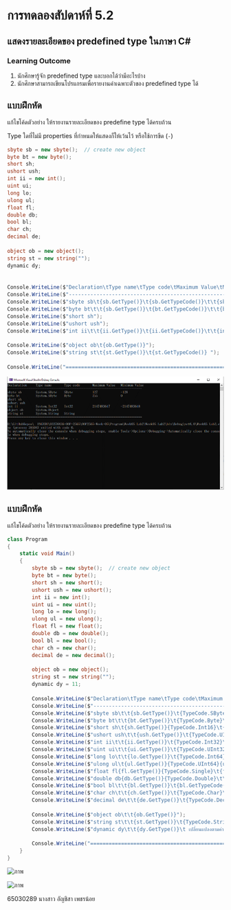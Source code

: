 # การทดลองสัปดาห์ที่ 5.2 #
## แสดงรายละเอียดของ predefined type ในภาษา C#  ##


### Learning Outcome ###
1. นักศึกษารู้จัก predefined type และบอกได้ว่ามีอะไรบ้าง
2. นักศึกษาสามารถเขียนโปรแกรมเพื่อรายงานค่าเฉพาะตัวของ predefined type ได้

## แบบฝึกหัด ##

แก้ไขโค้ดตัวอย่าง ให้รายงานรายละเอียดของ predefine type ได้ครบถ้วน

Type ใดที่ไม่มี properties ที่กำหนดให้แสดงก็ให้เว้นไว้ หรือใช้การขีด (`-`)
```cs
sbyte sb = new sbyte();  // create new object
byte bt = new byte();
short sh;                 
ushort ush;
int ii = new int();
uint ui;
long lo;
ulong ul;
float fl;
double db;
bool bl;
char ch;
decimal de;

object ob = new object();
string st = new string("");
dynamic dy;


Console.WriteLine($"Declaration\tType name\tType code\tMaximum Value\tMinimum Value");
Console.WriteLine($"----------------------------------------------------------------------------");
Console.WriteLine($"sbyte sb\t{sb.GetType()}\t{sb.GetTypeCode()}\t\t{sbyte.MaxValue}\t\t{sbyte.MinValue}");
Console.WriteLine($"byte bt\t\t{sb.GetType()}\t{bt.GetTypeCode()}\t\t{byte.MaxValue}\t\t{byte.MinValue}");
Console.WriteLine($"short sh");
Console.WriteLine($"ushort ush");
Console.WriteLine($"int ii\t\t{ii.GetType()}\t{ii.GetTypeCode()}\t\t{int.MaxValue}\t{int.MinValue} ");

Console.WriteLine($"object ob\t{ob.GetType()}");
Console.WriteLine($"string st\t{st.GetType()}\t{st.GetTypeCode()} ");

Console.WriteLine("============================================================================");

```

![](./Pictures/Lab5_2_Pic1.png)

## แบบฝึกหัด ##
แก้ไขโค้ดตัวอย่าง ให้รายงานรายละเอียดของ predefine type ได้ครบถ้วน
```cs
class Program
{
    static void Main()
    {
        sbyte sb = new sbyte();  // create new object
        byte bt = new byte();
        short sh = new short();
        ushort ush = new ushort();
        int ii = new int();
        uint ui = new uint();
        long lo = new long();
        ulong ul = new ulong();
        float fl = new float();
        double db = new double();
        bool bl = new bool();
        char ch = new char();
        decimal de = new decimal();

        object ob = new object();
        string st = new string("");
        dynamic dy = 11;

        Console.WriteLine($"Declaration\tType name\tType code\tMaximum Value\tMinimum Value");
        Console.WriteLine($"----------------------------------------------------------------------------");
        Console.WriteLine($"sbyte sb\t\t{sb.GetType()}\t{TypeCode.SByte}\t\t{sbyte.MinValue}\t{sbyte.MaxValue}");
        Console.WriteLine($"byte bt\t\t{bt.GetType()}\t{TypeCode.Byte}\t\t{byte.MinValue}\t{byte.MaxValue}");
        Console.WriteLine($"short sh\t{sh.GetType()}{TypeCode.Int16}\t{short.MinValue}\t{short.MaxValue}");
        Console.WriteLine($"ushort ush\t\t{ush.GetType()}\t{TypeCode.UInt16}\t\t{ushort.MinValue}\t{ushort.MaxValue}");
        Console.WriteLine($"int ii\t\t{ii.GetType()}\t{TypeCode.Int32}\t\t{int.MinValue}\t{int.MaxValue}");
        Console.WriteLine($"uint ui\t\t{ui.GetType()}\t{TypeCode.UInt32}\t\t{uint.MinValue}\t{uint.MaxValue}");
        Console.WriteLine($"long lo\t\t{lo.GetType()}\t{TypeCode.Int64}\t\t{long.MinValue}\t{long.MaxValue}");
        Console.WriteLine($"ulong ul\t{ul.GetType()}{TypeCode.UInt64}{ulong.MinValue}\t{ulong.MaxValue}");
        Console.WriteLine($"float fl{fl.GetType()}{TypeCode.Single}\t{float.MinValue}\t{float.MaxValue}");
        Console.WriteLine($"double db{db.GetType()}{TypeCode.Double}\t\t{double.MinValue}\t{double.MaxValue}");
        Console.WriteLine($"bool bl\t\t{bl.GetType()}\t{bl.GetTypeCode()}\t{bool.TrueString}\t{bool.FalseString}"); 
        Console.WriteLine($"char ch\t\t{ch.GetType()}\t{TypeCode.Char}\t{char.MinValue}\t{char.MaxValue}");
        Console.WriteLine($"decimal de\t\t{de.GetType()}\t{TypeCode.Decimal}\t{decimal.MinValue}\t{decimal.MaxValue}");

        Console.WriteLine($"object ob\t\t{ob.GetType()}");
        Console.WriteLine($"string st\t\t{st.GetType()}\t{TypeCode.String}");
        Console.WriteLine($"dynamic dy\t\t{dy.GetType()}\t เปลี่ยนแปลงตามค่า static ที่ป้อนให้ข้อมูล เช่น 11 ก็เป็น int ");

        Console.WriteLine("============================================================================");
    }
}
```

![ภาพ](https://github.com/AnchisaPhetnoi/03376836-OOP-2566-Lab-02/assets/144197034/8c34b685-dce3-4001-b57b-24e8e76a3a78)

![ภาพ](https://github.com/AnchisaPhetnoi/03376836-OOP-2566-Lab-02/assets/144197034/f77ec8ac-9260-4a29-b274-fcd659709a29)




65030289 นางสาว อัญชิสา เพชรน้อย
<br>







